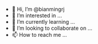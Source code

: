 - 👋 Hi, I’m @bianmingrj
- 👀 I’m interested in ...
- 🌱 I’m currently learning ...
- 💞️ I’m looking to collaborate on ...
- 📫 How to reach me ...

<!---
bianmingrj/bianmingrj is a ✨ special ✨ repository because its `README.md` (this file) appears on your GitHub profile.
You can click the Preview link to take a look at your changes.
--->
